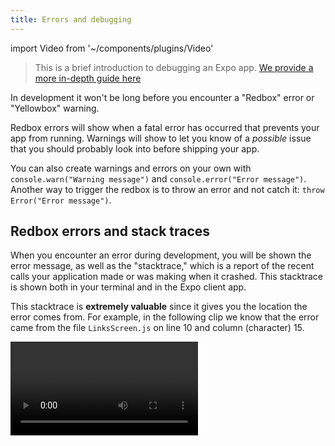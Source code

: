 ```yaml
---
title: Errors and debugging
---
```


import Video from '~/components/plugins/Video'

> This is a brief introduction to debugging an Expo app. [We provide a more in-depth guide here](../../workflow/debugging/)

In development it won't be long before you encounter a "Redbox" error or "Yellowbox" warning.

Redbox errors will show when a fatal error has occurred that prevents your app from running. Warnings will show to let you know of a _possible_ issue that you should probably look into before shipping your app.

You can also create warnings and errors on your own with `console.warn("Warning message")` and `console.error("Error message")`. Another way to trigger the redbox is to throw an error and not catch it: `throw Error("Error message")`.

## Redbox errors and stack traces

When you encounter an error during development, you will be shown the error message, as well as the "stacktrace," which is a report of the recent calls your application made or was making when it crashed. This stacktrace is shown both in your terminal and in the Expo client app.

This stacktrace is **extremely valuable** since it gives you the location the error comes from. For example, in the following clip we know that the error came from the file `LinksScreen.js` on line 10 and column (character) 15.

<Video file="debugging/stacktrace.mp4" />

When we take a look at that file, in line 10, we can see we are calling the function `this.renderText()`. "`this`" refers to our `LinksScreen` component, and `renderText` _should_ be a method in our component, but we haven't declared it! Hence the error message telling us that `this.renderText is undefined` (we haven't told the app that `renderText` is a function it can call, yet). Once we add that declaration in, our app is working again!

This a simple example, but it shows how useful error messages and stacktraces can be if you take the time to decipher them. Debugging errors is one of the most frustrating, but also satisyfing parts of development, and remember that you're never alone! The Expo community and the React and React Native communities are great resources for help when you get stuck. There's a good chance someone else has run into the exact same error as you, so make sure to read the documentation, search the [forums](https://forums.expo.io/), [Github issues](https://github.com/expo/expo/issues/), and [StackOverflow](https://stackoverflow.com/).


## Up Next

We suggest [following a tutorial](../../tutorial/planning/) before proceeding to the rest of the documentation, this will guide you through building a simple but meaningful project. [Continue to the tutorial](../../tutorial/planning/).